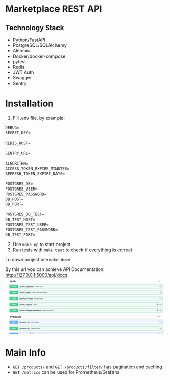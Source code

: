 # Marketplace REST API

## Technology Stack
* Python/FastAPI
* PostgreSQL/SQLAlchemy
* Alembic
* Docker/docker-compose
* pytest
* Redis
* JWT Auth
* Swagger
* Sentry

# Installation
1. Fill .env file, by example:
```angular2html
DEBUG=
SECRET_KEY=

REDIS_HOST=

SENTRY_URL=

ALGORITHM=
ACCESS_TOKEN_EXPIRE_MINUTES=
REFRESH_TOKEN_EXPIRE_DAYS=

POSTGRES_DB=
POSTGRES_USER=
POSTGRES_PASSWORD=
DB_HOST=
DB_PORT=

POSTGRES_DB_TEST=
DB_TEST_HOST=
POSTGRES_TEST_USER=
POSTGRES_TEST_PASSWORD=
DB_TEST_PORT=
```
2. Use ```make up``` to start project
3. Run tests with ```make test``` to check if everything is correct

To down project use ```make down```

By this url you can achieve API Documentation: http://127.0.0.1:5000/api/docs
![swagger](media_readme/swagger.png)

# Main Info
* `GET /products/` and `GET /products/filter/` has pagination and caching
* `GET /metrics` can be used for Prometheus/Grafana
